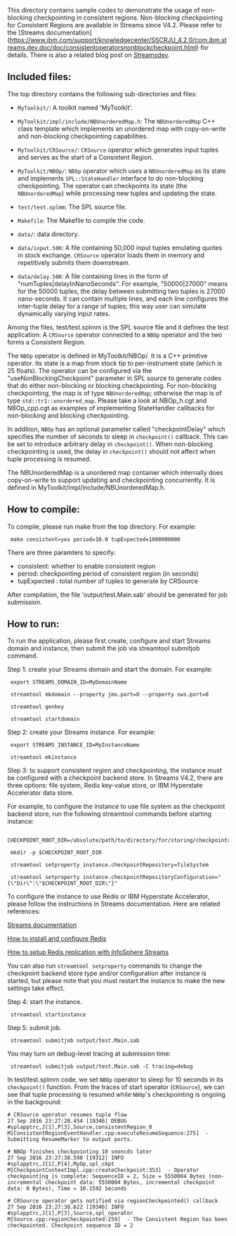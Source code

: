 This directory contains sample codes to demonstrate the usage of non-blocking
checkpointing in consistent regions. Non-blocking checkpointing for Consistent
Regions are available in Streams since V4.2. Please refer to the [Streams documentation]
(https://www.ibm.com/support/knowledgecenter/SSCRJU_4.2.0/com.ibm.streams.dev.doc/doc/consistentoperatorsnonblockcheckpoint.html) for details. There is also a related blog post on [Streamsdev](https://developer.ibm.com/streamsdev/).

## Included files: 
The top directory contains the following sub-directories and files:

* `MyToolkit/`: A toolkit named 'MyToolkit'.
 
* `MyToolkit/impl/include/NBUnorderedMap.h`: The `NBUnorderedMap` C++ class 
 template which implements an unordered map with copy-on-write and non-blocking 
 checkpointing capabilities.

* `MyToolkit/CRSource/`: `CRSource` operator which generates input tuples and 
 serves as the start of a Consistent Region.

* `MyToolkit/NBOp/`: `NBOp` operator which uses a `NBUnorderedMap` as its state 
 and implements `SPL::StateHandler` interface to do non-blocking checkpointing. The operator
 can checkpoints its state (the `NBUnorderedMap`) while processing new tuples 
 and updating the state. 

* `test/test.splmm`: The SPL source file.

* `Makefile`: The Makefile to compile the code.

* `data/`: data directory.

* `data/input.50K`: A file containing 50,000 input tuples emulating quotes in stock exchange. 
 `CRSource` operator loads them in memory and repetitively submits them downstream.

* `data/delay.50K`: A file containing lines in the form of "numTuples|delayInNanoSeconds".
 For example, "50000|27000" means for the 50000 tuples, the delay between
 submitting two tuples is 27000 nano-seconds. It can contain multiple lines, and 
 each line configures the inter-tuple delay for a range of tuples; this way user
 can simulate dynamically varying input rates.

Among the files, test/test.splmm is the SPL source file and it defines the test
application: A `CRSource` operator connected to a `NBOp` operator and the two forms
a Consistent Region.

The `NBOp` operator is defined in MyToolkit/NBOp/. It is a C++ primitive operator.
Its state is a map from stock tip to per-instrument state (which is 25 floats). The
operator can be configured via the "useNonBlockingCheckpoint" parameter in SPL 
source to generate codes that do either non-blocking or blocking checkpointing. 
For non-blocking checkpointing, the map is of type `NBUnorderedMap`; otherwise the
map is of type `std::tr1::unordered_map`. Please take a look at NBOp_h.cgt and 
NBOp_cpp.cgt as examples of implementing StateHandler callbacks for non-blocking
and blocking checkpointing. 

In addition, `NBOp` has an optional parameter called "checkpointDelay" which 
specifies the number of seconds to sleep in `checkpoint()` callback. This can be
set to introduce arbitrary delay in `checkpoint()`. When non-blocking checkpointing
is used, the delay in `checkpoint()` should not affect when tuple processing is 
resumed.

The NBUnorderedMap is a unordered map container which internally does 
copy-on-write to support updating and checkpointing concurrently. It is defined
in MyToolkit/impl/include/NBUnorderedMap.h.

## How to compile:
To compile, please run make from the top directory. For example:

```
 make consistent=yes period=10.0 tupExpected=1000000000
```

There are three paramters to specify:
 - consistent: whether to enable consistent region
 - period: checkpointing period of consistent region (in seconds)
 - tupExpected : total number of tuples to generate by CRSource

After compilation, the file 'output/test.Main.sab' should be generated for job
submission.

## How to run:
To run the application, please first create, configure and start Streams domain 
and instance, then submit the job via streamtool submitjob command.

Step 1: create your Streams domain and start the domain. For example:

```
 export STREAMS_DOMAIN_ID=MyDomainName

 streamtool mkdomain --property jmx.port=0 --property sws.port=0

 streamtool genkey

 streamtool startdomain
```

Step 2: create your Streams instance. For example:

```
 export STREAMS_INSTANCE_ID=MyInstanceName

 streamtool mkinstance
```

Step 3: to support consistent region and checkpointing, the instance must be 
configured with a checkpoint backend store. In Streams V4.2, there are three 
options: file system, Redis key-value store, or IBM Hyperstate Accelerator 
data store.

For example, to configure the instance to use file system as the checkpoint 
backend store, run the following streamtool commands before starting instance:

```
 CHECKPOINT_ROOT_DIR=/absolute/path/to/directory/for/storing/checkpoints/

 mkdir -p $CHECKPOINT_ROOT_DIR

 streamtool setproperty instance.checkpointRepository=fileSystem
 
 streamtool setproperty instance.checkpointRepositoryConfiguration="{\"Dir\":\"$CHECKPOINT_ROOT_DIR\"}"
```
To configure the instance to use Redis or IBM Hyperstate Accelerator, please 
follow the instructions in Streams documentation. Here are related references:

[Streams documentation](https://www.ibm.com/support/knowledgecenter/SSCRJU_4.2.0/com.ibm.streams.cfg.doc/doc/ibminfospherestreams-configuring-checkpoint-data-store.html)

[How to install and configure Redis](https://developer.ibm.com/streamsdev/docs/install-configure-redis/)

[How to setup Redis replication with InfoSphere Streams](https://developer.ibm.com/streamsdev/docs/setup-redis-replication-infosphere-streams-4-0/)

You can also run `streamtool setproperty` commands to change the checkpoint backend 
store type and/or configuration after instance is started, but please note 
that you must restart the instance to make the new settings take effect.

Step 4: start the instance.

```
 streamtool startinstance
```

Step 5: submit job.

```
 streamtool submitjob output/test.Main.sab
```

You may turn on debug-level tracing at submission time:

```
 streamtool submitjob output/test.Main.sab -C tracing=debug
```

In test/test.splmm code, we set `NBOp` operator to sleep for 10 seconds in its 
`checkpoint()` function. From the traces of start operator (`CRSource`), we can see that tuple 
processing is resumed while `NBOp`'s checkpointing is ongoing in the background:

```
# CRSource operator resumes tuple flow
27 Sep 2016 23:27:28.454 [19346] DEBUG #splapptrc,J[1],P[3],Source,consistentRegion_0 M[ConsistentRegionEventHandler.cpp:executeResumeSequence:275]  - Submitting ResumeMarker to output ports.

# NBOp finishes checkpointing 10 seoncds later
27 Sep 2016 23:27:38.598 [19312] INFO #splapptrc,J[1],P[4],MyOp,spl_ckpt M[CheckpointContextImpl.cpp:createCheckpoint:353]  - Operator checkpointing is complete: SequenceID = 2, Size = 5550004 Bytes (non-incremental checkpoint data: 5550004 Bytes, incremental checkpoint data: 0 Bytes), Time = 10.1592 Seconds

# CRSource operator gets notified via regionCheckpointed() callback
27 Sep 2016 23:27:38.622 [19346] INFO #splapptrc,J[1],P[3],Source,spl_operator M[Source.cpp:regionCheckpointed:259]  - The Consistent Region has been checkpointed. Checkpoint sequence ID = 2
```

